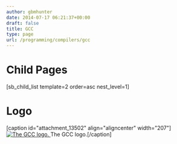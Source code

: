 ```yaml
---
author: gbmhunter
date: 2014-07-17 06:21:37+00:00
draft: false
title: GCC
type: page
url: /programming/compilers/gcc
---
```


# Child Pages




[sb_child_list template=2 order=asc nest_level=1]




# Logo



[caption id="attachment_13502" align="aligncenter" width="207"][![The GCC logo.](http://blog.mbedded.ninja/wp-content/uploads/2014/07/gcc-compiler-logo.png)
](http://blog.mbedded.ninja/wp-content/uploads/2014/07/gcc-compiler-logo.png) The GCC logo.[/caption]

